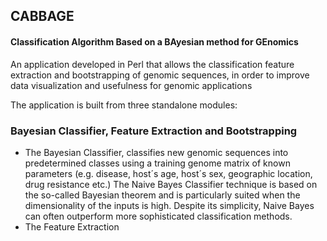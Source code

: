 ## CABBAGE
#### Classification Algorithm Based on a BAyesian method for GEnomics

An application developed in Perl that allows the classification feature extraction and bootstrapping of genomic sequences, in order to improve data visualization and usefulness for genomic applications

The application is built from three standalone modules:
### Bayesian Classifier, Feature Extraction and Bootstrapping

*   The Bayesian Classifier, classifies new genomic sequences into predetermined classes using a training genome matrix of known parameters (e.g. disease, host´s age, host´s sex, geographic location, drug resistance etc.)
The Naive Bayes Classifier technique is based on the so-called Bayesian theorem and is particularly suited when the dimensionality of the inputs is high. Despite its simplicity, Naive Bayes can often outperform more sophisticated classification methods.
*   The Feature Extraction
